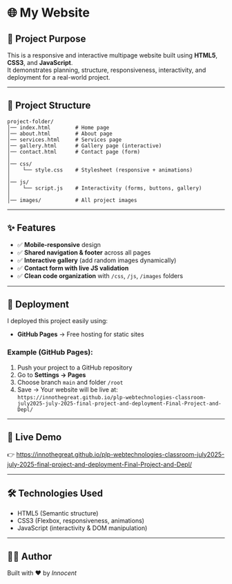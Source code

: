 # 🌐 My Website

## 📌 Project Purpose
This is a responsive and interactive multipage website built using **HTML5**, **CSS3**, and **JavaScript**.  
It demonstrates planning, structure, responsiveness, interactivity, and deployment for a real-world project.

---

## 📂 Project Structure
```
project-folder/
│── index.html        # Home page
│── about.html        # About page
│── services.html     # Services page
│── gallery.html      # Gallery page (interactive)
│── contact.html      # Contact page (form)
│
│── css/
│    └── style.css    # Stylesheet (responsive + animations)
│
│── js/
│    └── script.js    # Interactivity (forms, buttons, gallery)
│
│── images/           # All project images
```

---

## ✨ Features
- ✅ **Mobile-responsive** design  
- ✅ **Shared navigation & footer** across all pages  
- ✅ **Interactive gallery** (add random images dynamically)  
- ✅ **Contact form with live JS validation**  
- ✅ **Clean code organization** with `/css`, `/js`, `/images` folders  

---

## 🚀 Deployment
I deployed this project easily using:

- **GitHub Pages** → Free hosting for static sites 

### Example (GitHub Pages):
1. Push your project to a GitHub repository  
2. Go to **Settings → Pages**  
3. Choose branch `main` and folder `/root`  
4. Save → Your website will be live at:  
   `https://innothegreat.github.io/plp-webtechnologies-classroom-july2025-july-2025-final-project-and-deployment-Final-Project-and-Depl/`  

---

## 🔗 Live Demo
👉 https://innothegreat.github.io/plp-webtechnologies-classroom-july2025-july-2025-final-project-and-deployment-Final-Project-and-Depl/

---

## 🛠️ Technologies Used
- HTML5 (Semantic structure)  
- CSS3 (Flexbox, responsiveness, animations)  
- JavaScript (interactivity & DOM manipulation)  

---

## 👨‍💻 Author
Built with ❤️ by *Innocent*
